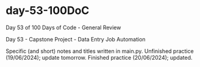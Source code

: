 # day-53-100DoC
Day 53 of 100 Days of Code - General Review

Day 53 - Capstone Project - Data Entry Job Automation

Specific (and short) notes and titles written in main.py. 
  Unfinished practice (19/06/2024); update tomorrow.
    Finished practice (20/06/2024); updated.
